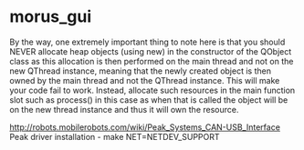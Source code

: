 # morus_gui

By the way, one extremely important thing to note here is that you should NEVER allocate heap objects (using new) in the constructor of the QObject class as this allocation is then performed on the main thread and not on the new QThread instance, meaning that the newly created object is then owned by the main thread and not the QThread instance. This will make your code fail to work. Instead, allocate such resources in the main function slot such as process() in this case as when that is called the object will be on the new thread instance and thus it will own the resource.

http://robots.mobilerobots.com/wiki/Peak_Systems_CAN-USB_Interface
Peak driver installation - make NET=NETDEV_SUPPORT
